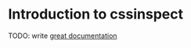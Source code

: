 # Introduction to cssinspect

TODO: write [great documentation](http://jacobian.org/writing/what-to-write/)
